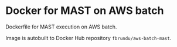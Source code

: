 # Docker for MAST on AWS batch

Dockerfile for MAST execution on AWS batch.

Image is autobuilt to Docker Hub repository `fbrundu/aws-batch-mast`.

